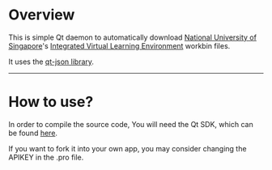 # Overview

This is simple Qt daemon to automatically download [National University of Singapore](http://www.nus.edu.sg/)'s
[Integrated Virtual Learning Environment](http://ivle.nus.edu.sg/) workbin files.

It uses the [qt-json library](https://github.com/ereilin/qt-json).

---

# How to use?

In order to compile the source code, You will need the Qt SDK, which can be found [here](http://qt.nokia.com/products/qt-sdk/).

If you want to fork it into your own app, you may consider changing the APIKEY in the .pro file.

